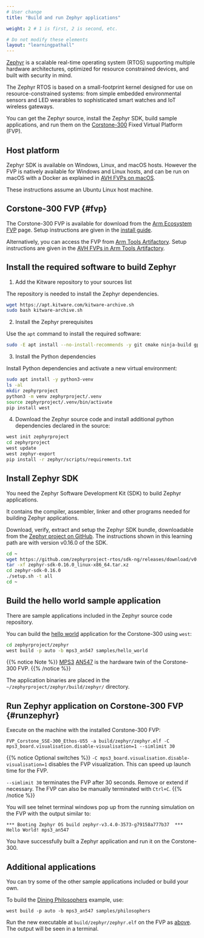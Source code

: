 ```yaml
---
# User change
title: "Build and run Zephyr applications"

weight: 2 # 1 is first, 2 is second, etc.

# Do not modify these elements
layout: "learningpathall"
---
```

[Zephyr](https://zephyrproject.org/) is a scalable real-time operating system (RTOS) supporting multiple hardware architectures, optimized for resource constrained devices, and built with security in mind.

The Zephyr RTOS is based on a small-footprint kernel designed for use on resource-constrained systems: from simple embedded environmental sensors and LED wearables to sophisticated smart watches and IoT wireless gateways.

You can get the Zephyr source, install the Zephyr SDK, build sample applications, and run them on the [Corstone-300](https://developer.arm.com/Processors/Corstone-300) Fixed Virtual Platform (FVP).

## Host platform

Zephyr SDK is available on Windows, Linux, and macOS hosts. However the FVP is natively available for Windows and Linux hosts, and can be run on macOS with a Docker as explained in [AVH FVPs on macOS](install-guides/fvps-on-macos/).

These instructions assume an Ubuntu Linux host machine.

## Corstone-300 FVP {#fvp}

The Corstone-300 FVP is available for download from the [Arm Ecosystem FVP](https://developer.arm.com/downloads/-/arm-ecosystem-fvps) page. Setup instructions are given in the [install guide](/install-guides/fm_fvp).

Alternatively, you can access the FVP from [Arm Tools Artifactory](https://www.keil.arm.com/artifacts/#models/arm/avh-fvp). Setup instructions are given in the [AVH FVPs in Arm Tools Artifactory](https://arm-software.github.io/AVH/main/infrastructure/html/avh_fvp_artifactory.html).

## Install the required software to build Zephyr

1. Add the Kitware repository to your sources list

The repository is needed to install the Zephyr dependencies.

```bash { env="DEBIAN_FRONTEND=noninteractive" }
wget https://apt.kitware.com/kitware-archive.sh
sudo bash kitware-archive.sh
```

2. Install the Zephyr prerequisites

Use the `apt` command to install the required software:

```bash { env="DEBIAN_FRONTEND=noninteractive" }
sudo -E apt install --no-install-recommends -y git cmake ninja-build gperf ccache dfu-util device-tree-compiler wget python3-dev python3-pip python3-setuptools python3-tk python3-wheel xz-utils file make gcc gcc-multilib g++-multilib libsdl2-dev libmagic1 xterm
```

3. Install the Python dependencies 

Install Python dependencies and activate a new virtual environment:

```bash { cwd="/shared" }
sudo apt install -y python3-venv
ls -al
mkdir zephyrproject
python3 -m venv zephyrproject/.venv
source zephyrproject/.venv/bin/activate
pip install west
```

4. Download the Zephyr source code and install additional python dependencies declared in the source:

```bash { env_source="/shared/zephyrproject/.venv/bin/activate",cwd="/shared" }
west init zephyrproject
cd zephyrproject
west update
west zephyr-export
pip install -r zephyr/scripts/requirements.txt
```

## Install Zephyr SDK

You need the Zephyr Software Development Kit (SDK) to build Zephyr applications.

It contains the compiler, assembler, linker and other programs needed for building Zephyr applications. 

Download, verify, extract and setup the Zephyr SDK bundle, downloadable from the [Zephyr project on GitHub](https://github.com/zephyrproject-rtos/sdk-ng/releases). The instructions shown in this learning path are with version v0.16.0 of the SDK. 

```bash { env_source="/shared/zephyrproject/.venv/bin/activate" }
cd ~
wget https://github.com/zephyrproject-rtos/sdk-ng/releases/download/v0.16.0/zephyr-sdk-0.16.0_linux-x86_64.tar.xz
tar -xf zephyr-sdk-0.16.0_linux-x86_64.tar.xz
cd zephyr-sdk-0.16.0
./setup.sh -t all
cd ~
```

## Build the hello world sample application

There are sample applications included in the Zephyr source code repository. 

You can build the [hello world](https://docs.zephyrproject.org/latest/samples/hello_world/README.html) application for the Corstone-300 using `west`: 

```bash { env_source="/shared/zephyrproject/.venv/bin/activate",cwd="/shared" }
cd zephyrproject/zephyr
west build -p auto -b mps3_an547 samples/hello_world
```

{{% notice Note %}}
[MPS3](https://developer.arm.com/Tools%20and%20Software/MPS3%20FPGA%20Prototyping%20Board) [AN547](https://developer.arm.com/downloads/-/download-fpga-images) is the hardware twin of the Corstone-300 FVP.
{{% /notice %}}


The application binaries are placed in the `~/zephyrproject/zephyr/build/zephyr/` directory.

## Run Zephyr application on Corstone-300 FVP {#runzephyr}

Execute on the machine with the installed Corstone-300 FVP: 

```fvp { fvp_name="FVP_Corstone_SSE-300_Ethos-U55",cwd="/shared/zephyrproject/zephyr" }
FVP_Corstone_SSE-300_Ethos-U55 -a build/zephyr/zephyr.elf -C mps3_board.visualisation.disable-visualisation=1 --simlimit 30
```

{{% notice Optional switches %}}
`-C mps3_board.visualisation.disable-visualisation=1` disables the FVP visualization. This can speed up launch time for the FVP.

`--simlimit 30` terminates the FVP after 30 seconds. Remove or extend if necessary. The FVP can also be manually terminated with `Ctrl+C`.
{{% /notice %}}

You will see telnet terminal windows pop up from the running simulation on the FVP with the output similar to:

```output
*** Booting Zephyr OS build zephyr-v3.4.0-3573-g79158a777b37  ***
Hello World! mps3_an547
```

You have successfully built a Zephyr application and run it on the Corstone-300.

## Additional applications

You can try some of the other sample applications included or build your own.

To build the [Dining Philosophers](https://docs.zephyrproject.org/latest/samples/philosophers/README.html) example, use:

```console
west build -p auto -b mps3_an547 samples/philosophers
```

Run the new executable at `build/zephyr/zephyr.elf` on the FVP as [above](#runzephyr). The output will be seen in a terminal.
